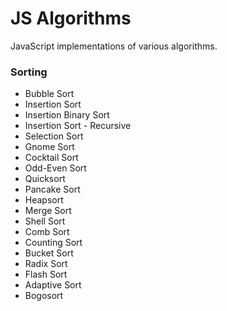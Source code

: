 JS Algorithms
=============

JavaScript implementations of various algorithms.

### Sorting

* Bubble Sort
* Insertion Sort
* Insertion Binary Sort
* Insertion Sort - Recursive
* Selection Sort
* Gnome Sort
* Cocktail Sort
* Odd-Even Sort
* Quicksort
* Pancake Sort
* Heapsort
* Merge Sort
* Shell Sort
* Comb Sort
* Counting Sort
* Bucket Sort
* Radix Sort
* Flash Sort
* Adaptive Sort
* Bogosort